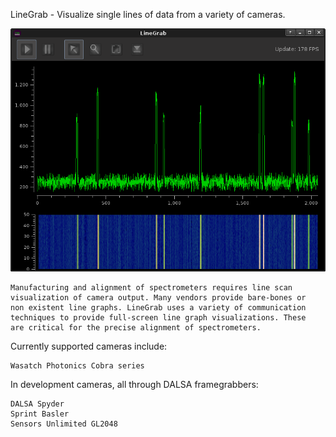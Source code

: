 LineGrab - Visualize single lines of data from a variety of cameras.

![LineGrab screenshot](/docs/LineGrab_Interface.png "LineGrab screenshot")

    Manufacturing and alignment of spectrometers requires line scan
    visualization of camera output. Many vendors provide bare-bones or 
    non existent line graphs. LineGrab uses a variety of communication
    techniques to provide full-screen line graph visualizations. These
    are critical for the precise alignment of spectrometers.


Currently supported cameras include:
```
Wasatch Photonics Cobra series
```

In development cameras, all through DALSA framegrabbers:
```
DALSA Spyder
Sprint Basler
Sensors Unlimited GL2048
```

